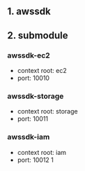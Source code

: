 ## 1. awssdk

## 2. submodule 

### awssdk-ec2 
- context root: ec2
- port: 10010

### awssdk-storage
- context root: storage
- port: 10011

### awssdk-iam
- context root: iam
- port: 10012
1
<br><br>
